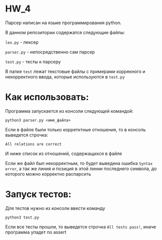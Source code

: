 # HW_4
Парсер написан на языке программирования python.

В данном репозитории содержатся следующие файлы:

`lex.py` - лексер

`parser.py` - непосредственно сам парсер

`test.py` - тесты к парсеру

В папке `test` лежат текстовые файлы с примерами коррекного и некорректного ввода, которые используются в `test.py`

# Как использовать:

Программа запускается из консоли следующей командой:

`python3 parser.py <имя_файла>`

Если в файле были только корретктные отношения, то в консоль выведется строчка:

`All relations are correct`

И ниже список из отношений, содержащихся в файле

Если же файл был некорректным, то будет выведена ошибка `Syntax error`, а так же линия и позиция в этой линии последнего символа, до которого можно корректно распарсить

# Запуск тестов:

Для тестов нужно из консоли ввести команду

`python3 test.py`

Если все тесты прошли, то выведется строчка `All tests pass!`, иначе программа упадет по assert
